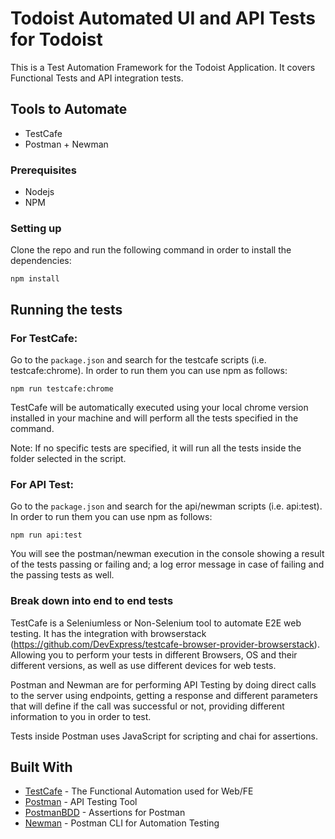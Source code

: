 # Todoist Automated UI and API Tests for Todoist

This is a Test Automation Framework for the Todoist Application. It covers Functional Tests and API integration tests.

## Tools to Automate

* TestCafe
* Postman + Newman

### Prerequisites

* Nodejs
* NPM

### Setting up

Clone the repo and run the following command in order to install the dependencies:

```
npm install
```

## Running the tests

### For TestCafe:
Go to the `package.json` and search for the testcafe scripts (i.e. testcafe:chrome). In order to run them you can use npm as follows:

```
npm run testcafe:chrome
```

TestCafe will be automatically executed using your local chrome version installed in your machine and will perform all the tests specified in the command.

Note: If no specific tests are specified, it will run all the tests inside the folder selected in the script.

### For API Test:
Go to the `package.json` and search for the api/newman scripts (i.e. api:test). In order to run them you can use npm as follows:

```
npm run api:test
```

You will see the postman/newman execution in the console showing a result of the tests passing or failing and; a log error message in case of failing and the passing tests as well.

### Break down into end to end tests

TestCafe is a Seleniumless or Non-Selenium tool to automate E2E web testing.
It has the integration with browserstack (https://github.com/DevExpress/testcafe-browser-provider-browserstack). Allowing you to perform your tests in different Browsers, OS and their different versions, as well as use different devices for web tests.

Postman and Newman are for performing API Testing by doing direct calls to the server using endpoints, getting a response and different parameters that will define if the call was successful or not, providing different information to you in order to test.

Tests inside Postman uses JavaScript for scripting and chai for assertions.

## Built With

* [TestCafe](https://devexpress.github.io/testcafe/) - The Functional Automation used for Web/FE
* [Postman](https://www.getpostman.com/) - API Testing Tool
* [PostmanBDD](https://www.npmjs.com/package/postman-bdd) - Assertions for Postman
* [Newman](https://www.npmjs.com/package/newman) - Postman CLI for Automation Testing
